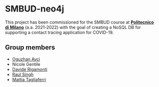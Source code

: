 # SMBUD-neo4j
This project has been commissioned for the SMBUD course at [**Politecnico di Milano**] (a.a. 2021-2022) with the goal of creating a NoSQL DB for supporting a contact tracing application for COVID-19.

## Group members
* [Oguzhan Avci](https://github.com/oguavci)
* Nicole Gentile
* [Davide Rigamonti](https://github.com/davide-rigamonti-polimi)
* [Raul Singh](https://github.com/RaulSingh-7)
* [Mattia Tagliaferri](https://github.com/MattiaTaglia)

[**Politecnico di Milano**]: https://www.polimi.it/
